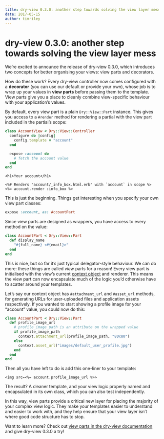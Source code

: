 ```yaml
---
title: dry-view 0.3.0: another step towards solving the view layer mess
date: 2017-05-15
author: timriley
---
```


# dry-view 0.3.0: another step towards solving the view layer mess

We’re excited to announce the release of dry-view 0.3.0, which introduces two concepts for better organising your views: view parts and decorators.

How do these work? Every dry-view controller now comes configured with a **decorator** (you can use our default or provide your own), whose job is to wrap up your values in **view parts** before passing them to the template. View parts give you a place to cleanly combine view-specific behaviour with your application’s values.

By default, every view part is a plain `Dry::View::Part` instance. This gives you access to a `#render` method for rendering a partial with the view part included in the partial’s scope:

```ruby
class AccountView < Dry::View::Controller
  configure do |config|
    config.template = "account"
  end

  expose :account do
    # fetch the account value
  end
end
```

```erb
<h1>Your account</h1>

<%# Renders "account/_info_box.html.erb" with `account` in scope %>
<%= account.render :info_box %>
```

This is just the beginning. Things get interesting when you specify your own view part classes:

```ruby
expose :account, as: AccountPart
```

Since view parts are designed as wrappers, you have access to every method on the value:

```ruby
class AccountPart < Dry::View::Part
  def display_name
    "#{full_name} <#{email}>"
  end
end
```

This is nice, but so far it’s just typical delegator-style behaviour. We can do more: these things are called _view_ parts for a reason! Every view part is initialised with the view’s current [context object](http://dry-rb.org/gems/dry-view/context/) and renderer. This means the view part can now encapsulate much of the logic you’d otherwise have to scatter around your templates.

Let’s say our context object has `#attachment_url` and `#asset_url` methods, for generating URLs for user-uploaded files and application assets respectively. If you wanted to start showing a profile image for your “account” value, you could now do this:

```ruby
class AccountPart < Dry::View::Part
  def profile_image_url
    # profile_image_path is an attribute on the wrapped value
    if profile_image_path
      context.attachment_url(profile_image_path, "80x80")
    else
      context.asset_url("images/default_user_profile.jpg")
    end
  end
end
```

Then all you have left to do is add this one-liner to your template:

```erb
<img src=<%= account.profile_image_url %>>
```

The result? A cleaner template, and your view logic properly named and encapsulated in its own class, which you can also test  independently.

In this way, view parts provide a critical new layer for placing the majority of your complex view logic. They make your templates easier to understand and easier to work with, and they help ensure that your view layer isn’t where good code structure has to stop.

Want to learn more? Check out [view parts in the dry-view documentation](http://dry-rb.org/gems/dry-view/view-parts/) and give dry-view 0.3.0 a try!
